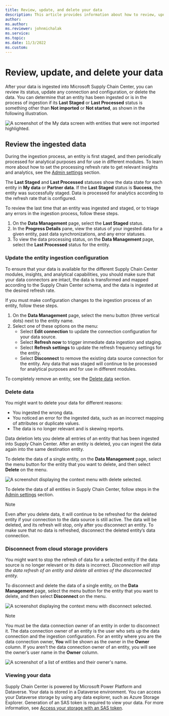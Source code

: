 ```yaml
---
title: Review, update, and delete your data
description: This article provides information about how to review, update, and delete your data in Microsoft Supply Chain Center.
author: 
ms.author: 
ms.reviewer: johnmichalak
ms.service: 
ms.topic: 
ms.date: 11/3/2022
ms.custom:
---
```


# Review, update, and delete your data

After your data is ingested into Microsoft Supply Chain Center, you can review its status, update any connection and configuration, or delete the data. You can determine that an entity has been ingested or is in the process of ingestion if its **Last Staged** or **Last Processed** status is something other than **Not imported** or **Not started**, as shown in the following illustration.

![A screenshot of the My data screen with entities that were not imported highlighted.](//:0)

## Review the ingested data

During the ingestion process, an entity is first staged, and then periodically processed for analytical purposes and for use in different modules. To learn more about how to set the processing refresh rate to get relevant insights and analytics, see the [Admin settings](https://microsoft-my.sharepoint.com/personal/johnmichalak_microsoft_com/Documents/Documents/Windblade%20Conversion/ReviewUpdateDeleteData.docx#_Admin_settings) section.

The **Last Staged** and **Last Processed** statuses show the data state for each entity in **My data** or **Partner data**. If the **Last Staged** status is **Success**, the entity was successfully staged. Data is processed for analytics according to the refresh rate that is configured.

To review the last time that an entity was ingested and staged, or to triage any errors in the ingestion process, follow these steps.

1. On the **Data Management** page, select the **Last Staged** status.
1. In the **Progress Details** pane, view the status of your ingested data for a given entity, past data synchronizations, and any error statuses.
1. To view the data processing status, on the **Data Management** page, select the **Last Processed** status for the entity.

  

### Update the entity ingestion configuration

To ensure that your data is available for the different Supply Chain Center modules, insights, and analytical capabilities, you should make sure that your data connectors are intact, the data is transformed and mapped according to the Supply Chain Center schema, and the data is ingested at the desired refresh rate.

If you must make configuration changes to the ingestion process of an entity, follow these steps.

1. On the **Data Management** page, select the menu button (three vertical dots) next to the entity name.
1. Select one of these options on the menu:
   - Select **Edit connection** to update the connection configuration for your data source.
   - Select **Refresh now** to trigger immediate data ingestion and staging.
   - Select **Refresh settings** to update the refresh frequency settings for the entity.
   - Select **Disconnect** to remove the existing data source connection for the entity. Any data that was staged will continue to be processed for analytical purposes and for use in different modules.

To completely remove an entity, see the [Delete data](https://microsoft-my.sharepoint.com/personal/johnmichalak_microsoft_com/Documents/Documents/Windblade%20Conversion/ReviewUpdateDeleteData.docx#_Delete_data) section.

### Delete data

You might want to delete your data for different reasons:

- You ingested the wrong data.
- You noticed an error for the ingested data, such as an incorrect mapping of attributes or duplicate values.
- The data is no longer relevant and is skewing reports.

Data deletion lets you delete all entries of an entity that has been ingested into Supply Chain Center. After an entity is deleted, you can ingest the data again into the same destination entity.

To delete the data of a single entity, on the **Data Management** page, select the menu button for the entity that you want to delete, and then select **Delete** on the menu.

![A screenshot displaying the context menu with delete selected.](//:0)

To delete the data of all entities in Supply Chain Center, follow steps in the [Admin settings](https://microsoft-my.sharepoint.com/personal/johnmichalak_microsoft_com/Documents/Documents/Windblade%20Conversion/ReviewUpdateDeleteData.docx#_Admin_settings) section.

>[!Note]
> Even after you delete data, it will continue to be refreshed for the deleted entity if your connection to the data source is still active. The data will be deleted, and its refresh will stop, only after you disconnect an entity. To make sure that no data is refreshed, disconnect the deleted entity’s data connection.

### Disconnect from cloud storage providers

You might want to stop the refresh of data for a selected entity if the data source is no longer relevant or its data is incorrect. _Disconnection will stop the data refresh of an entity and delete all entries of the disconnected entity._

To disconnect and delete the data of a single entity, on the **Data Management** page, select the menu button for the entity that you want to delete, and then select **Disconnect** on the menu.

![A screenshot displaying the context menu with disconnect selected.](//:0)

>[!Note]
> You must be the data connection owner of an entity in order to disconnect it. The data connection owner of an entity is the user who sets up the data connection and the ingestion configuration. For an entity where you are the data connection owner, **You** will be shown as the owner in the **Owner** column. If you aren’t the data connection owner of an entity, you will see the owner’s user name in the **Owner** column.

![A screenshot of a list of entities and their owner's name.](//:0)

### Viewing your data

Supply Chain Center is powered by Microsoft Power Platform and Dataverse. Your data is stored in a Dataverse environment. You can access your Dataverse storage by using any data explorer, such as Azure Storage Explorer. Generation of an SAS token is required to view your data. For more information, see [Access your storage with an SAS token](https://learn.microsoft.com/en-us/power-platform/admin/storage-sas-token).
